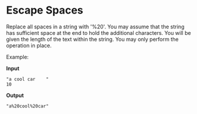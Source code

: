 # Escape Spaces

Replace all spaces in a string with '%20'. You may assume that the
string has sufficient space at the end to hold the additional
characters.  You will be given the length of the text within the
string.  You may only perform the operation in place.

Example:

**Input**
```
"a cool car    "
10
```

**Output**
```
"a%20cool%20car"
```
